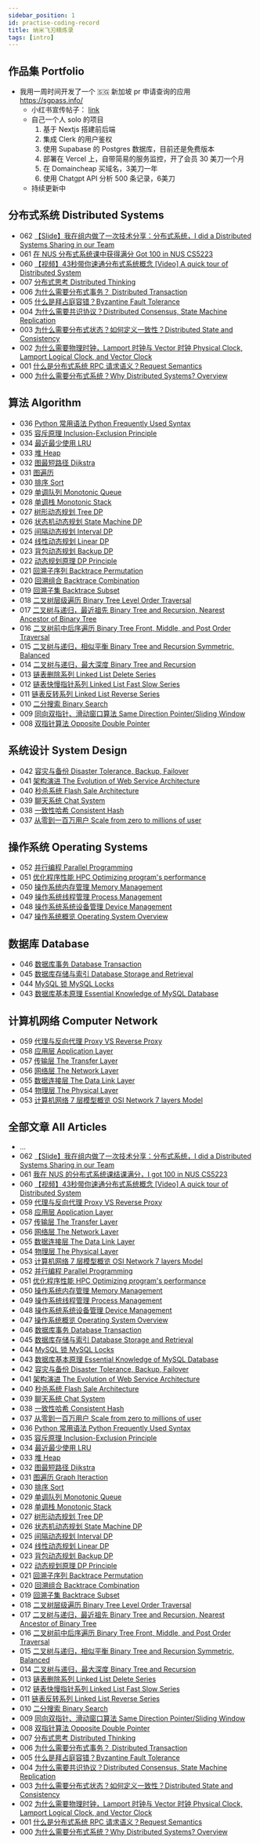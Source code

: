 ```yaml
---
sidebar_position: 1
id: practise-coding-record
title: 纳米飞刃精炼录
tags: [intro]
---
```




## 作品集 Portfolio

- 我用一周时间开发了一个 🇸🇬 新加坡 pr 申请查询的应用 https://sgpass.info/
  - 小红书宣传帖子： [link](http://xhslink.com/0p7H7Q)
  - 自己一个人 solo 的项目
    1. 基于 Nextjs 搭建前后端
    2. 集成 Clerk 的用户鉴权
    3. 使用 Supabase 的 Postgres 数据库，目前还是免费版本
    4. 部署在 Vercel 上，自带简易的服务监控，开了会员 30 美刀一个月
    5. 在 Domaincheap 买域名，3美刀一年
    6. 使用 Chatgpt API 分析 500 条记录，6美刀
  - 持续更新中





## 分布式系统 Distributed Systems

- 062 [【Slide】我在组内做了一次技术分享：分布式系统，I did a Distributed Systems Sharing in our Team](https://docs.google.com/presentation/d/1WhaGyZQZUH905QXI5QKHfKzojU1wFxcuWiNiF2pq994)
- 061 [在 NUS 分布式系统课中获得满分 Got 100 in NUS CS5223](https://doc.fenglyulin.com/docs/distributed-systems/milestone)
- 060 [【视频】43秒带你速通分布式系统概念 [Video] A quick tour of Distributed System](https://doc.fenglyulin.com/docs/distributed-systems/overview) 
- 007 [分布式思考 Distributed Thinking](https://doc.fenglyulin.com/docs/distributed-systems/distributed-thinking)
- 006 [为什么需要分布式事务？ Distributed Transaction](https://doc.fenglyulin.com/docs/distributed-systems/distirbuted-transaction)
- 005 [什么是拜占庭容错？Byzantine Fault Tolerance](https://doc.fenglyulin.com/docs/distributed-systems/byzantine-fault-tolerance)
- 004 [为什么需要共识协议？Distributed Consensus, State Machine Replication](https://doc.fenglyulin.com/docs/distributed-systems/consensus-protocol)
- 003 [为什么需要分布式状态？如何定义一致性？Distributed State and Consistency](https://doc.fenglyulin.com/docs/distributed-systems/state-consistency)
- 002 [为什么需要物理时钟，Lamport 时钟与 Vector 时钟 Physical Clock, Lamport Logical Clock, and Vector Clock](https://doc.fenglyulin.com/docs/distributed-systems/logical-lock)
- 001 [什么是分布式系统 RPC 请求语义？Request Semantics](https://doc.fenglyulin.com/docs/distributed-systems/rpc-semantics)
- 000 [为什么需要分布式系统？Why Distributed Systems? Overview](https://doc.fenglyulin.com/docs/distributed-systems/overview)

## 算法 Algorithm

- 036 [Python 常用语法 Python Frequently Used Syntax](https://doc.fenglyulin.com/docs/leetcode/python-%E5%B8%B8%E7%94%A8%E8%AF%AD%E6%B3%95)
- 035 [容斥原理 Inclusion-Exclusion Principle](https://doc.fenglyulin.com/docs/leetcode/math/inclusion-exclusion-principle)
- 034 [最近最少使用 LRU](https://doc.fenglyulin.com/docs/leetcode/Episode1/lru)
- 033 [堆 Heap](https://doc.fenglyulin.com/docs/leetcode/Episode1/heap)
- 032 [图最短路径 Dijkstra ](https://doc.fenglyulin.com/docs/leetcode/Episode1/graph-v2)
- 031 [图遍历](https://doc.fenglyulin.com/docs/leetcode/Episode1/graph-v1-iteration)
- 030 [排序 Sort](https://doc.fenglyulin.com/docs/leetcode/Episode1/sort)
- 029 [单调队列 Monotonic Queue](https://doc.fenglyulin.com/docs/leetcode/Episode1/monotonic-queue)
- 028 [单调栈 Monotonic Stack](https://doc.fenglyulin.com/docs/leetcode/Episode1/monotonic-stack)
- 027 [树形动态规划 Tree DP](https://doc.fenglyulin.com/docs/leetcode/Episode1/dp-tree)
- 026 [状态机动态规划 State Machine DP](https://doc.fenglyulin.com/docs/leetcode/Episode1/dp-state-machine)
- 025 [间隔动态规划 Interval DP](https://doc.fenglyulin.com/docs/leetcode/Episode1/dp-interval)
- 024 [线性动态规划 Linear DP](https://doc.fenglyulin.com/docs/leetcode/Episode1/linear-dp)
- 023 [背包动态规划 Backup DP](https://doc.fenglyulin.com/docs/leetcode/Episode1/dp-backup)
- 022 [动态规划原理 DP Principle](https://doc.fenglyulin.com/docs/leetcode/Episode1/dp-principle)
- 021 [回溯子序列 Backtrace Permutation](https://doc.fenglyulin.com/docs/leetcode/Episode1/backtrace-permutation)
- 020 [回溯组合 Backtrace Combination](https://doc.fenglyulin.com/docs/leetcode/Episode1/backtrace-combination)
- 019 [回溯子集 Backtrace Subset](https://doc.fenglyulin.com/docs/leetcode/Episode1/backtrace-subset)
- 018 [二叉树层级遍历 Binary Tree Level Order Traversal](https://doc.fenglyulin.com/docs/leetcode/Episode1/bp-level-order-traversal)
- 017 [二叉树与递归，最近祖先 Binary Tree and Recursion, Nearest Ancestor of Binary Tree](https://doc.fenglyulin.com/docs/leetcode/Episode1/240309-10-bp-nearest-ancestor)
- 016 [二叉树前中后序遍历 Binary Tree Front, Middle, and Post Order Traversal](https://doc.fenglyulin.com/docs/leetcode/Episode1/240309-09-bt-front-middle-back-traversal)
- 015 [二叉树与递归，相似平衡  Binary Tree and Recursion Symmetric, Balanced](https://doc.fenglyulin.com/docs/leetcode/Episode1/240305-07-binary-tree-and-recursion)
- 014 [二叉树与递归，最大深度 Binary Tree and Recursion](https://doc.fenglyulin.com/docs/leetcode/Episode1/240305-07-binary-tree-and-recursion)
- 013 [链表删除系列 Linked List Delete Series](https://doc.fenglyulin.com/docs/leetcode/Episode1/240303-06-linked-list-remove)
- 012 [链表快慢指针系列 Linked List Fast Slow Series](https://doc.fenglyulin.com/docs/leetcode/Episode1/240303-05-linked-list-slow-fast-cycle)
- 011 [链表反转系列 Linked List Reverse Series](https://doc.fenglyulin.com/docs/leetcode/Episode1/240229-04-linked-list-reverse)
- 010 [二分搜索 Binary Search](https://doc.fenglyulin.com/docs/leetcode/Episode1/binary-search)
- 009 [同向双指针、滑动窗口算法 Same Direction Pointer/Sliding Window](https://doc.fenglyulin.com/docs/leetcode/Episode1/same-dire-double-pointer-slide-window)
- 008 [双指针算法 Opposite Double Pointer](https://doc.fenglyulin.com/docs/leetcode/Episode1/opposite-double-pointer)

## 系统设计 System Design

- 042 [容灾与备份 Disaster Tolerance, Backup, Failover](https://doc.fenglyulin.com/docs/system-design/240603-27-disaster-recovery)
- 041 [架构演进 The Evolution of Web Service Architecture](https://doc.fenglyulin.com/docs/system-design/21%20The%20Evolution%20of%20Web%20Service%20Architecture)
- 040 [秒杀系统 Flash Sale Architecture](https://doc.fenglyulin.com/docs/system-design/20%20Flash%20Sale%20Architecture)
- 039 [聊天系统 Chat System](https://doc.fenglyulin.com/docs/system-design/chat-system)
- 038 [一致性哈希 Consistent Hash](https://doc.fenglyulin.com/docs/system-design/05%20Consistent%20hashing)
- 037 [从零到一百万用户 Scale from zero to millions of user](https://doc.fenglyulin.com/docs/system-design/from-zero-to-millions)

## 操作系统 Operating Systems

- 052 [并行编程 Parallel Programming](https://doc.fenglyulin.com/docs/operating-systems/CSAPP:%20Chapter12%20Concurrent%20Programming)
- 051 [优化程序性能 HPC Optimizing program's performance](https://doc.fenglyulin.com/docs/operating-systems/CSAPP:%20Chapter05%20Optimize%20Program%20Performance)
- 050 [操作系统内存管理 Memory Management](https://doc.fenglyulin.com/docs/operating-systems/memory-management)
- 049 [操作系统线程管理 Process Management](https://doc.fenglyulin.com/docs/operating-systems/process-management)
- 048 [操作系统系统设备管理 Device Management](https://doc.fenglyulin.com/docs/intro)
- 047 [操作系统概览 Operating System Overview](https://doc.fenglyulin.com/docs/operating-systems/overview)

## 数据库 Database

- 046 [数据库事务 Database Transaction](https://doc.fenglyulin.com/docs/database/transaction)
- 045 [数据库存储与索引 Database Storage and Retrieval](https://doc.fenglyulin.com/docs/database/storage)
- 044 [MySQL 锁 MySQL Locks](https://doc.fenglyulin.com/docs/database/Lock) 
- 043 [数据库基本原理 Essential Knowledge of MySQL Database](https://doc.fenglyulin.com/docs/database/essential-knowledge)

## 计算机网络 Computer Network

- 059 [代理与反向代理 Proxy VS Reverse Proxy](https://doc.fenglyulin.com/docs/computer-networks/proxy-vs-reverse-proxy)
- 058 [应用层 Application Layer](https://doc.fenglyulin.com/docs/computer-networks/240429-05-application-layer)
- 057 [传输层 The Transfer Layer](https://doc.fenglyulin.com/docs/computer-networks/240428-240527-04-transport-layer)
- 056 [网络层 The Network Layer](https://doc.fenglyulin.com/docs/computer-networks/240415-03-network-layer)
- 055 [数据连接层 The Data Link Layer](https://doc.fenglyulin.com/docs/computer-networks/240414-02-data-link-layer)
- 054 [物理层 The Physical Layer](https://doc.fenglyulin.com/docs/computer-networks/240414-01-physical-layer)
- 053 [计算机网络 7 层模型概览 OSI Network 7 layers Model](https://doc.fenglyulin.com/docs/computer-networks/overview)



## 全部文章 All Articles

- ...
- 062 [【Slide】我在组内做了一次技术分享：分布式系统，I did a Distributed Systems Sharing in our Team](https://docs.google.com/presentation/d/1WhaGyZQZUH905QXI5QKHfKzojU1wFxcuWiNiF2pq994)
- 061 [我在 NUS 的分布式系统课结课满分，I got 100 in NUS CS5223](https://doc.fenglyulin.com/docs/distributed-systems/milestone)
- 060 [【视频】43秒带你速通分布式系统概念 [Video] A quick tour of Distributed System](https://doc.fenglyulin.com/docs/distributed-systems/overview) 
- 059 [代理与反向代理 Proxy VS Reverse Proxy](https://doc.fenglyulin.com/docs/computer-networks/proxy-vs-reverse-proxy)
- 058 [应用层 Application Layer](https://doc.fenglyulin.com/docs/computer-networks/240429-05-application-layer)
- 057 [传输层 The Transfer Layer](https://doc.fenglyulin.com/docs/computer-networks/240428-240527-04-transport-layer)
- 056 [网络层 The Network Layer](https://doc.fenglyulin.com/docs/computer-networks/240415-03-network-layer)
- 055 [数据连接层 The Data Link Layer](https://doc.fenglyulin.com/docs/computer-networks/240414-02-data-link-layer)
- 054 [物理层 The Physical Layer](https://doc.fenglyulin.com/docs/computer-networks/240414-01-physical-layer)
- 053 [计算机网络 7 层模型概览 OSI Network 7 layers Model](https://doc.fenglyulin.com/docs/computer-networks/overview)
- 052 [并行编程 Parallel Programming](https://doc.fenglyulin.com/docs/operating-systems/CSAPP:%20Chapter12%20Concurrent%20Programming)
- 051 [优化程序性能 HPC Optimizing program's performance](https://doc.fenglyulin.com/docs/operating-systems/CSAPP:%20Chapter05%20Optimize%20Program%20Performance)
- 050 [操作系统内存管理 Memory Management](https://doc.fenglyulin.com/docs/operating-systems/memory-management)
- 049 [操作系统线程管理 Process Management](https://doc.fenglyulin.com/docs/operating-systems/process-management)
- 048 [操作系统系统设备管理 Device Management](https://doc.fenglyulin.com/docs/intro)
- 047 [操作系统概览 Operating System Overview](https://doc.fenglyulin.com/docs/operating-systems/overview)
- 046 [数据库事务 Database Transaction](https://doc.fenglyulin.com/docs/database/transaction)
- 045 [数据库存储与索引 Database Storage and Retrieval](https://doc.fenglyulin.com/docs/database/storage)
- 044 [MySQL 锁 MySQL Locks](https://doc.fenglyulin.com/docs/database/Lock) 
- 043 [数据库基本原理 Essential Knowledge of MySQL Database](https://doc.fenglyulin.com/docs/database/essential-knowledge)
- 042 [容灾与备份 Disaster Tolerance, Backup, Failover](https://doc.fenglyulin.com/docs/system-design/240603-27-disaster-recovery)
- 041 [架构演进 The Evolution of Web Service Architecture](https://doc.fenglyulin.com/docs/system-design/21%20The%20Evolution%20of%20Web%20Service%20Architecture)
- 040 [秒杀系统 Flash Sale Architecture](https://doc.fenglyulin.com/docs/system-design/20%20Flash%20Sale%20Architecture)
- 039 [聊天系统 Chat System](https://doc.fenglyulin.com/docs/system-design/chat-system)
- 038 [一致性哈希 Consistent Hash](https://doc.fenglyulin.com/docs/system-design/05%20Consistent%20hashing)
- 037 [从零到一百万用户 Scale from zero to millions of user](https://doc.fenglyulin.com/docs/system-design/from-zero-to-millions)
- 036 [Python 常用语法 Python Frequently Used Syntax](https://doc.fenglyulin.com/docs/leetcode/python-%E5%B8%B8%E7%94%A8%E8%AF%AD%E6%B3%95)
- 035 [容斥原理 Inclusion-Exclusion Principle](https://doc.fenglyulin.com/docs/leetcode/math/inclusion-exclusion-principle)
- 034 [最近最少使用 LRU](https://doc.fenglyulin.com/docs/leetcode/Episode1/lru)
- 033 [堆 Heap](https://doc.fenglyulin.com/docs/leetcode/Episode1/heap)
- 032 [图最短路径 Dijkstra ](https://doc.fenglyulin.com/docs/leetcode/Episode1/graph-v2)
- 031 [图遍历 Graph Iteraction](https://doc.fenglyulin.com/docs/leetcode/Episode1/graph-v1-iteration)
- 030 [排序 Sort](https://doc.fenglyulin.com/docs/leetcode/Episode1/sort)
- 029 [单调队列 Monotonic Queue](https://doc.fenglyulin.com/docs/leetcode/Episode1/monotonic-queue)
- 028 [单调栈 Monotonic Stack](https://doc.fenglyulin.com/docs/leetcode/Episode1/monotonic-stack)
- 027 [树形动态规划 Tree DP](https://doc.fenglyulin.com/docs/leetcode/Episode1/dp-tree)
- 026 [状态机动态规划 State Machine DP](https://doc.fenglyulin.com/docs/leetcode/Episode1/dp-state-machine)
- 025 [间隔动态规划 Interval DP](https://doc.fenglyulin.com/docs/leetcode/Episode1/dp-interval)
- 024 [线性动态规划 Linear DP](https://doc.fenglyulin.com/docs/leetcode/Episode1/linear-dp)
- 023 [背包动态规划 Backup DP](https://doc.fenglyulin.com/docs/leetcode/Episode1/dp-backup)
- 022 [动态规划原理 DP Principle](https://doc.fenglyulin.com/docs/leetcode/Episode1/dp-principle)
- 021 [回溯子序列 Backtrace Permutation](https://doc.fenglyulin.com/docs/leetcode/Episode1/backtrace-permutation)
- 020 [回溯组合 Backtrace Combination](https://doc.fenglyulin.com/docs/leetcode/Episode1/backtrace-combination)
- 019 [回溯子集 Backtrace Subset](https://doc.fenglyulin.com/docs/leetcode/Episode1/backtrace-subset)
- 018 [二叉树层级遍历 Binary Tree Level Order Traversal](https://doc.fenglyulin.com/docs/leetcode/Episode1/bp-level-order-traversal)
- 017 [二叉树与递归，最近祖先 Binary Tree and Recursion, Nearest Ancestor of Binary Tree](https://doc.fenglyulin.com/docs/leetcode/Episode1/240309-10-bp-nearest-ancestor)
- 016 [二叉树前中后序遍历 Binary Tree Front, Middle, and Post Order Traversal](https://doc.fenglyulin.com/docs/leetcode/Episode1/240309-09-bt-front-middle-back-traversal)
- 015 [二叉树与递归，相似平衡  Binary Tree and Recursion Symmetric, Balanced](https://doc.fenglyulin.com/docs/leetcode/Episode1/240305-07-binary-tree-and-recursion)
- 014 [二叉树与递归，最大深度 Binary Tree and Recursion](https://doc.fenglyulin.com/docs/leetcode/Episode1/240305-07-binary-tree-and-recursion)
- 013 [链表删除系列 Linked List Delete Series](https://doc.fenglyulin.com/docs/leetcode/Episode1/240303-06-linked-list-remove)
- 012 [链表快慢指针系列 Linked List Fast Slow Series](https://doc.fenglyulin.com/docs/leetcode/Episode1/240303-05-linked-list-slow-fast-cycle)
- 011 [链表反转系列 Linked List Reverse Series](https://doc.fenglyulin.com/docs/leetcode/Episode1/240229-04-linked-list-reverse)
- 010 [二分搜索 Binary Search](https://doc.fenglyulin.com/docs/leetcode/Episode1/binary-search)
- 009 [同向双指针、滑动窗口算法 Same Direction Pointer/Sliding Window](https://doc.fenglyulin.com/docs/leetcode/Episode1/same-dire-double-pointer-slide-window)
- 008 [双指针算法 Opposite Double Pointer](https://doc.fenglyulin.com/docs/leetcode/Episode1/opposite-double-pointer)
- 007 [分布式思考 Distributed Thinking](https://doc.fenglyulin.com/docs/distributed-systems/distributed-thinking)
- 006 [为什么需要分布式事务？ Distributed Transaction](https://doc.fenglyulin.com/docs/distributed-systems/distirbuted-transaction)
- 005 [什么是拜占庭容错？Byzantine Fault Tolerance](https://doc.fenglyulin.com/docs/distributed-systems/byzantine-fault-tolerance)
- 004 [为什么需要共识协议？Distributed Consensus, State Machine Replication](https://doc.fenglyulin.com/docs/distributed-systems/consensus-protocol)
- 003 [为什么需要分布式状态？如何定义一致性？Distributed State and Consistency](https://doc.fenglyulin.com/docs/distributed-systems/state-consistency)
- 002 [为什么需要物理时钟，Lamport 时钟与 Vector 时钟 Physical Clock, Lamport Logical Clock, and Vector Clock](https://doc.fenglyulin.com/docs/distributed-systems/logical-lock)
- 001 [什么是分布式系统 RPC 请求语义？Request Semantics](https://doc.fenglyulin.com/docs/distributed-systems/rpc-semantics)
- 000 [为什么需要分布式系统？Why Distributed Systems? Overview](https://doc.fenglyulin.com/docs/distributed-systems/overview)

